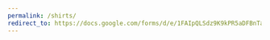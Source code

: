 ```yaml
---
permalink: /shirts/
redirect_to: https://docs.google.com/forms/d/e/1FAIpQLSdz9K9kPR5aDFBnTazTVgE3aPlJGmyg3JPiyI5gBDwVFzuNSQ/viewform?usp=sf_link
---
```

